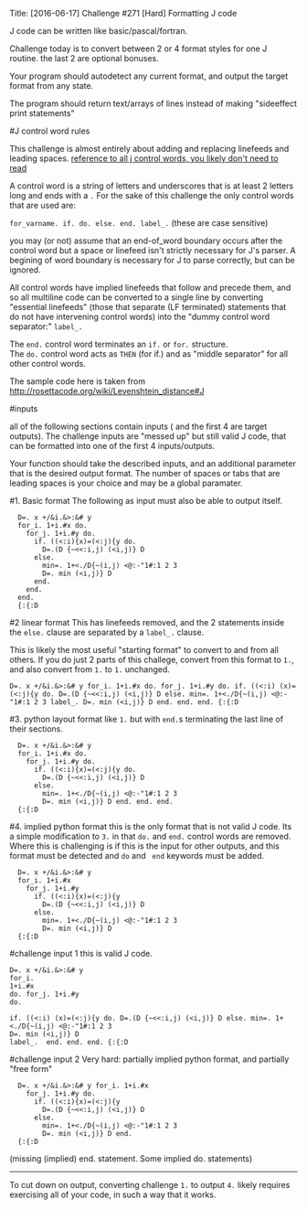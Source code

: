Title: [2016-06-17] Challenge #271 [Hard] Formatting J code

J code can be written like basic/pascal/fortran.

Challenge today is to convert between 2 or 4 format styles for one J routine.  the last 2 are optional bonuses.  

Your program should autodetect any current format, and output the target format from any state.

The program should return text/arrays of lines instead of making "sideeffect print statements"

#J control word rules

This challenge is almost entirely about adding and replacing linefeeds and leading spaces.  [reference to all j control words, you likely don't need to read](http://www.jsoftware.com/help/dictionary/ctrl.htm)

A control word is a string of letters and underscores that is at least 2 letters long and ends with a `.`  For the sake of this challenge the only control words that are used are:

`for_varname. if. do. else. end. label_.`  (these are case sensitive)

you may (or not) assume that an end-of_word boundary occurs after the control word but a space or linefeed isn't strictly necessary for J's parser.  A begining of word boundary is necessary for J to parse correctly, but can be ignored.
 
All control words have implied linefeeds that follow and precede them, and so all multiline code can be converted to a single line by converting "essential linefeeds" (those that separate (LF terminated) statements that do not have intervening control words) into the "dummy control word separator:" `label_.`

The `end.` control word terminates an `if.` or `for.` structure.  
The `do.` control word acts as `THEN` (for if.) and as "middle separator" for all other control words.

The sample code here is taken from http://rosettacode.org/wiki/Levenshtein_distance#J

#inputs

all of the following sections contain inputs ( and the first 4 are target outputs).  The challenge inputs are "messed up" but still valid J code, that can be formatted into one of the first 4 inputs/outputs.

Your function should take the described inputs, and an additional parameter that is the desired output format.  The number of spaces or tabs that are leading spaces is your choice and may be a global paramater.

#1. Basic format
The following  as input must also be able to output itself.   
    
      D=. x +/&i.&>:&# y
      for_i. 1+i.#x do.
        for_j. 1+i.#y do.
          if. ((<:i){x)=(<:j){y do.
            D=.(D {~<<:i,j) (<i,j)} D
          else.
            min=. 1+<./D{~(i,j) <@:-"1#:1 2 3
            D=. min (<i,j)} D
          end.
        end.
      end.
      {:{:D

#2 linear format
This has linefeeds removed, and the 2 statements inside the `else.` clause are separated by a `label_.` clause.

This is likely the most useful "starting format" to convert to and from all others.  If you do just 2 parts of this challege, convert from this format to `1.`, and also convert from `1.` to `1.` unchanged.

    D=. x +/&i.&>:&# y for_i. 1+i.#x do. for_j. 1+i.#y do. if. ((<:i) (x)=(<:j){y do. D=.(D {~<<:i,j) (<i,j)} D else. min=. 1+<./D{~(i,j) <@:-"1#:1 2 3 label_. D=. min (<i,j)} D end. end. end. {:{:D

#3. python layout format
like `1.` but with `end.`s terminating the last line of their sections.

      D=. x +/&i.&>:&# y
      for_i. 1+i.#x do.
        for_j. 1+i.#y do.
          if. ((<:i){x)=(<:j){y do.
            D=.(D {~<<:i,j) (<i,j)} D
          else.
            min=. 1+<./D{~(i,j) <@:-"1#:1 2 3
            D=. min (<i,j)} D end. end. end.
      {:{:D

#4. implied python format
this is the only format that is not valid J code.  Its a simple modification to `3.` in that `do.` and `end.` control words are removed.  Where this is challenging is if this is the input for other outputs, and this format must be detected and `do` and ` end` keywords must be added.

      D=. x +/&i.&>:&# y
      for_i. 1+i.#x 
        for_j. 1+i.#y 
          if. ((<:i){x)=(<:j){y 
            D=.(D {~<<:i,j) (<i,j)} D
          else.
            min=. 1+<./D{~(i,j) <@:-"1#:1 2 3
            D=. min (<i,j)} D 
      {:{:D

#challenge input 1
this is valid J code.
    
    D=. x +/&i.&>:&# y 
    for_i.
    1+i.#x 
    do. for_j. 1+i.#y 
    do. 
    
    if. ((<:i) (x)=(<:j){y do. D=.(D {~<<:i,j) (<i,j)} D else. min=. 1+<./D{~(i,j) <@:-"1#:1 2 3 
    D=. min (<i,j)} D 
    label_.  end. end. end. {:{:D

#challenge input 2
Very hard:  partially implied python format, and partially "free form"

      D=. x +/&i.&>:&# y for_i. 1+i.#x 
        for_j. 1+i.#y do. 
          if. ((<:i){x)=(<:j){y 
            D=.(D {~<<:i,j) (<i,j)} D
          else.
            min=. 1+<./D{~(i,j) <@:-"1#:1 2 3
            D=. min (<i,j)} D end. 
      {:{:D

(missing (implied) end. statement.  Some implied do. statements)

____

To cut down on output, converting challenge `1.` to output `4.` likely requires exercising all of your code, in such a way that it works.